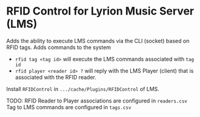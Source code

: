 # RFID Control for Lyrion Music Server (LMS)

Adds the ability to execute LMS commands via the CLI (socket) based on RFID
tags. Adds commands to the system

- `rfid tag <tag id>` will execute the LMS commands associated with `tag id`
- `rfid player <reader id> ?` will reply with the LMS Player (client) that is associated with the RFID reader.

Install `RFIDControl` in `.../cache/Plugins/RFIDControl` of LMS.

TODO:
RFID Reader to Player associations are configured in `readers.csv`
Tag to LMS commands are configured in `tags.csv`